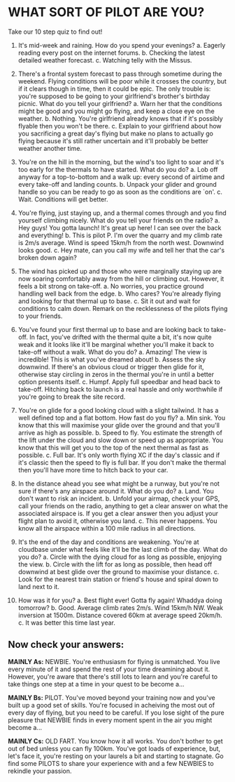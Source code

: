 WHAT SORT OF PILOT ARE YOU?
===========================

Take our 10 step quiz to find out!

1. It's mid-week and raining. How do you spend your evenings?
a. Eagerly reading every post on the internet forums.
b. Checking the latest detailed weather forecast.
c. Watching telly with the Missus.

2. There's a frontal system forecast to pass through sometime during the weekend. Flying conditions will be poor while it crosses the country, but if it clears though in time, then it could be epic. The only trouble is: you're supposed to be going to your girlfriend's brother's birthday picnic. What do you tell your girlfriend?
a. Warn her that the conditions might be good and you might go flying, and keep a close eye on the weather.
b. Nothing. You're girlfriend already knows that if it's possibly flyable then you won't be there.
c. Explain to your girlfriend about how you sacrificing a great day's flying but make no plans to actually go flying because it's still rather uncertain and it'll probably be better weather another time.

3. You're on the hill in the morning, but the wind's too light to soar and it's too early for the thermals to have started. What do you do?
a. Lob off anyway for a top-to-bottom and a walk up: every second of airtime and every take-off and landing counts.
b. Unpack your glider and ground handle so you can be ready to go as soon as the conditions are `on'.
c. Wait. Conditions will get better.

4. You're flying, just staying up, and a thermal comes through and you find yourself climbing nicely. What do you tell your friends on the radio?
a. Hey guys! You gotta launch! It's great up here! I can see over the back and everything!
b. This is pilot P. I'm over the quarry and my climb rate is 2m/s average. Wind is speed 15km/h from the north west. Downwind looks good.
c. Hey mate, can you call my wife and tell her that the car's broken down again?

5. The wind has picked up and those who were marginally staying up are now soaring comfortably away from the hill or climbing out. However, it feels a bit strong on take-off.
a. No worries, you practice ground handling well back from the edge.
b. Who cares? You're already flying and looking for that thermal up to base.
c. Sit it out and wait for conditions to calm down. Remark on the recklessness of the pilots flying to your friends.

6. You've found your first thermal up to base and are looking back to take-off. In fact, you've drifted with the thermal quite a bit, it's now quite weak and it looks like it'll be marginal whether you'll make it back to take-off without a walk. What do you do?
a. Amazing! The view is incredible! This is what you've dreamed about!
b. Assess the sky downwind. If there's an obvious cloud or trigger then glide for it, otherwise stay circling in zeros in the thermal you're in until a better option presents itself.
c. Humpf. Apply full speedbar and head back to take-off. Hitching back to launch is a real hassle and only worthwhile if you're going to break the site record.

7. You're on glide for a good looking cloud with a slight tailwind. It has a well defined top and a flat bottom. How fast do you fly?
a. Min sink. You know that this will maximise your glide over the ground and that you'll arrive as high as possible.
b. Speed to fly. You estimate the strength of the lift under the cloud and slow down or speed up as appropriate. You know that this will get you to the top of the next thermal as fast as possible.
c. Full bar. It's only worth flying XC if the day's classic and if it's classic then the speed to fly is full bar. If you don't make the thermal then you'll have more time to hitch back to your car.

8. In the distance ahead you see what might be a runway, but you're not sure if there's any airspace around it. What do you do?
a. Land. You don't want to risk an incident.
b. Unfold your airmap, check your GPS, call your friends on the radio, anything to get a clear answer on what the associated airspace is. If you get a clear answer then you adjust your flight plan to avoid it, otherwise you land.
c. This never happens. You know all the airspace within a 100 mile radius in all directions.

9. It's the end of the day and conditions are weakening. You're at cloudbase under what feels like it'll be the last climb of the day. What do you do?
a. Circle with the dying cloud for as long as possible, enjoying the view.
b. Circle with the lift for as long as possible, then head off downwind at best glide over the ground to maximise your distance.
c. Look for the nearest train station or friend's house and spiral down to land next to it.

10. How was it for you?
a. Best flight ever! Gotta fly again! Whaddya doing tomorrow?
b. Good. Average climb rates 2m/s. Wind 15km/h NW. Weak inversion at 1500m. Distance covered 60km at average speed 20km/h.
c. It was better this time last year.

Now check your answers:
-----------------------

**MAINLY As:** NEWBIE. You're enthusiasm for flying is unmatched. You live every minute of it and spend the rest of your time dreamining about it. However, you're aware that there's still lots to learn and you're careful to take things one step at a time in your quest to be become a...

**MAINLY Bs:** PILOT. You've moved beyond your training now and you've built up a good set of skills. You're focused in acheiving the most out of every day of flying, but you need to be careful. If you lose sight of the pure pleasure that NEWBIE finds in every moment spent in the air you might become a...

**MAINLY Cs:** OLD FART. You know how it all works. You don't bother to get out of bed unless you can fly 100km. You've got loads of experience, but, let's face it, you're resting on your laurels a bit and starting to stagnate. Go find some PILOTS to share your experience with and a few NEWBIES to rekindle your passion.

